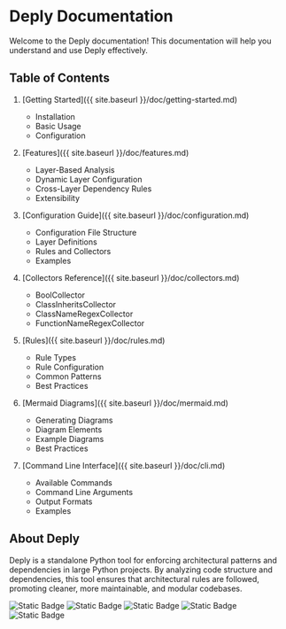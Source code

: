 # Deply Documentation

Welcome to the Deply documentation! This documentation will help you understand and use Deply effectively.

## Table of Contents

1. [Getting Started]({{ site.baseurl }}/doc/getting-started.md)
   - Installation
   - Basic Usage
   - Configuration

2. [Features]({{ site.baseurl }}/doc/features.md)
   - Layer-Based Analysis
   - Dynamic Layer Configuration
   - Cross-Layer Dependency Rules
   - Extensibility

3. [Configuration Guide]({{ site.baseurl }}/doc/configuration.md)
   - Configuration File Structure
   - Layer Definitions
   - Rules and Collectors
   - Examples

4. [Collectors Reference]({{ site.baseurl }}/doc/collectors.md)
   - BoolCollector
   - ClassInheritsCollector
   - ClassNameRegexCollector
   - FunctionNameRegexCollector

5. [Rules]({{ site.baseurl }}/doc/rules.md)
   - Rule Types
   - Rule Configuration
   - Common Patterns
   - Best Practices

6. [Mermaid Diagrams]({{ site.baseurl }}/doc/mermaid.md)
   - Generating Diagrams
   - Diagram Elements
   - Example Diagrams
   - Best Practices

7. [Command Line Interface]({{ site.baseurl }}/doc/cli.md)
   - Available Commands
   - Command Line Arguments
   - Output Formats
   - Examples

## About Deply

Deply is a standalone Python tool for enforcing architectural patterns and dependencies in large Python projects. By analyzing code structure and dependencies, this tool ensures that architectural rules are followed, promoting cleaner, more maintainable, and modular codebases.

![Static Badge](https://img.shields.io/badge/stable-v0.8.0-319cd2)
![Static Badge](https://img.shields.io/badge/downloads->2_k_month-2282c2)
![Static Badge](https://img.shields.io/badge/test-passing-98c525)
![Static Badge](https://img.shields.io/badge/coverage-85%25-98c525)
![Static Badge](https://img.shields.io/badge/python-3.8_|_3.9_|3.10_|_3.11_|_3.12-98c525) 
